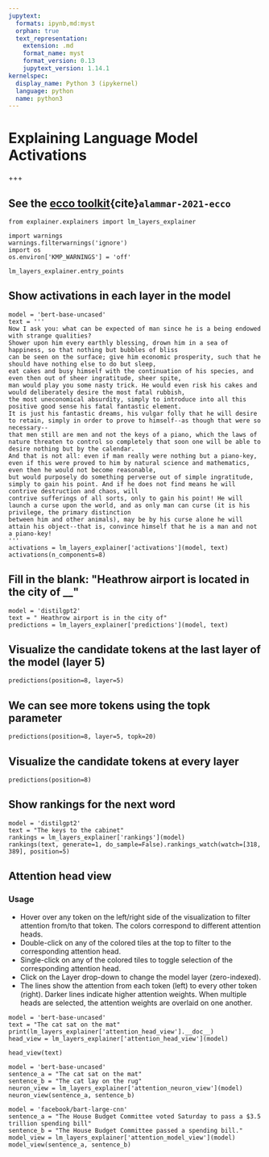 ```yaml
---
jupytext:
  formats: ipynb,md:myst
  orphan: true
  text_representation:
    extension: .md
    format_name: myst
    format_version: 0.13
    jupytext_version: 1.14.1
kernelspec:
  display_name: Python 3 (ipykernel)
  language: python
  name: python3
---
```


# Explaining Language Model Activations

+++

## See the [ecco toolkit](https://ecco.readthedocs.io/en/main/){cite}`alammar-2021-ecco`

```{code-cell} ipython3
from explainer.explainers import lm_layers_explainer

import warnings
warnings.filterwarnings('ignore')
import os
os.environ['KMP_WARNINGS'] = 'off'
```

```{code-cell} ipython3
lm_layers_explainer.entry_points
```

## Show activations in each layer in the model

```{code-cell} ipython3
model = 'bert-base-uncased'
text = ''' 
Now I ask you: what can be expected of man since he is a being endowed with strange qualities? 
Shower upon him every earthly blessing, drown him in a sea of happiness, so that nothing but bubbles of bliss 
can be seen on the surface; give him economic prosperity, such that he should have nothing else to do but sleep, 
eat cakes and busy himself with the continuation of his species, and even then out of sheer ingratitude, sheer spite, 
man would play you some nasty trick. He would even risk his cakes and would deliberately desire the most fatal rubbish, 
the most uneconomical absurdity, simply to introduce into all this positive good sense his fatal fantastic element. 
It is just his fantastic dreams, his vulgar folly that he will desire to retain, simply in order to prove to himself--as though that were so necessary-- 
that men still are men and not the keys of a piano, which the laws of nature threaten to control so completely that soon one will be able to desire nothing but by the calendar. 
And that is not all: even if man really were nothing but a piano-key, even if this were proved to him by natural science and mathematics, even then he would not become reasonable,
but would purposely do something perverse out of simple ingratitude, simply to gain his point. And if he does not find means he will contrive destruction and chaos, will 
contrive sufferings of all sorts, only to gain his point! He will launch a curse upon the world, and as only man can curse (it is his privilege, the primary distinction 
between him and other animals), may be by his curse alone he will attain his object--that is, convince himself that he is a man and not a piano-key!
'''
activations = lm_layers_explainer['activations'](model, text)
activations(n_components=8)
```

## Fill in the blank: "Heathrow airport is located in the city of __"

```{code-cell} ipython3
model = 'distilgpt2'
text = " Heathrow airport is in the city of"
predictions = lm_layers_explainer['predictions'](model, text)
```

## Visualize the candidate tokens at the last layer of the model (layer 5)

```{code-cell} ipython3
predictions(position=8, layer=5)
```

## We can see more tokens using the topk parameter

```{code-cell} ipython3
predictions(position=8, layer=5, topk=20)
```

## Visualize the candidate tokens at every layer

```{code-cell} ipython3
predictions(position=8)
```

## Show rankings for the next word

```{code-cell} ipython3
model = 'distilgpt2'
text = "The keys to the cabinet"
rankings = lm_layers_explainer['rankings'](model)
rankings(text, generate=1, do_sample=False).rankings_watch(watch=[318, 389], position=5)
```

## Attention head view

### Usage
- Hover over any token on the left/right side of the visualization to filter attention from/to that token. The colors correspond to different attention heads.
- Double-click on any of the colored tiles at the top to filter to the corresponding attention head.
- Single-click on any of the colored tiles to toggle selection of the corresponding attention head.
- Click on the Layer drop-down to change the model layer (zero-indexed).
- The lines show the attention from each token (left) to every other token (right). Darker lines indicate higher attention weights. When multiple heads are selected, the attention weights are overlaid on one another.

```{code-cell} ipython3
model = 'bert-base-uncased'
text = "The cat sat on the mat"
print(lm_layers_explainer['attention_head_view'].__doc__)
head_view = lm_layers_explainer['attention_head_view'](model)

head_view(text)
```

```{code-cell} ipython3
model = 'bert-base-uncased'
sentence_a = "The cat sat on the mat"
sentence_b = "The cat lay on the rug"
neuron_view = lm_layers_explainer['attention_neuron_view'](model)
neuron_view(sentence_a, sentence_b)
```

```{code-cell} ipython3
model = 'facebook/bart-large-cnn'
sentence_a = "The House Budget Committee voted Saturday to pass a $3.5 trillion spending bill"
sentence_b = "The House Budget Committee passed a spending bill."
model_view = lm_layers_explainer['attention_model_view'](model)
model_view(sentence_a, sentence_b)
```
